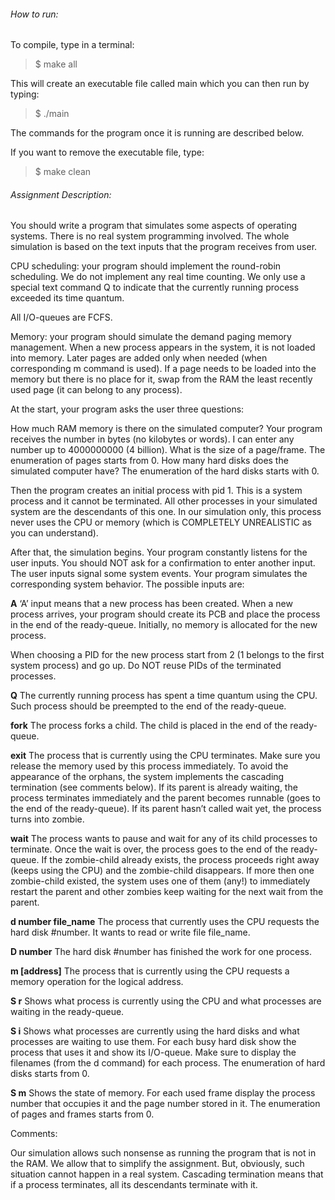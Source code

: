 ###### How to run:

To compile, type in a terminal:
> $ make all

This will create an executable file called main which you can then run by typing:
> $ ./main

The commands for the program once it is running are described below.

If you want to remove the executable file, type:
> $ make clean


###### Assignment Description:

You should write a program that simulates some aspects of operating systems. There is no real system programming involved. The whole simulation is based on the text inputs that the program receives from user.

CPU scheduling: your program should implement the round-robin scheduling. We do not implement any real time counting. We only use a special text command Q to indicate that the currently running process exceeded its time quantum.

All I/O-queues are FCFS.

Memory: your program should simulate the demand paging memory management. When a new process appears in the system, it is not loaded into memory. Later pages are added only when needed (when corresponding m command is used). If a page needs to be loaded into the memory but there is no place for it, swap from the RAM the least recently used page (it can belong to any process).

At the start, your program asks the user three questions:

How much RAM memory is there on the simulated computer? Your program receives the number in bytes (no kilobytes or words). I can enter any number up to 4000000000 (4 billion).
What is the size of a page/frame. The enumeration of pages starts from 0.
How many hard disks does the simulated computer have? The enumeration of the hard disks starts with 0.

Then the program creates an initial process with pid 1. This is a system process and it cannot be terminated. All other processes in your simulated system are the descendants of this one. In our simulation only, this process never uses the CPU or memory (which is COMPLETELY UNREALISTIC as you can understand).

After that, the simulation begins. Your program constantly listens for the user inputs. You should NOT ask for a confirmation to enter another input. The user inputs signal some system events. Your program simulates the corresponding system behavior. The possible inputs are:


**A**       ‘A’ input means that a new process has been created. When a new process arrives, your program should create its PCB and place the process in the end of the ready-queue. Initially, no memory is allocated for the new process.

When choosing a PID for the new process start from 2 (1 belongs to the first system process) and go up. Do NOT reuse PIDs of the terminated processes.
 

**Q**       The currently running process has spent a time quantum using the CPU. Such process should be preempted to the end of the ready-queue.
 

**fork**       The process forks a child. The child is placed in the end of the ready-queue.
 

**exit**         The process that is currently using the CPU terminates. Make sure you release the memory used by this process immediately. To avoid the appearance of the orphans, the system implements the cascading termination (see comments below). If its parent is already waiting, the process terminates immediately and the parent becomes runnable (goes to the end of the ready-queue). If its parent hasn’t called wait yet, the process turns into zombie.

 
**wait**        The process wants to pause and wait for any of its child processes to terminate. Once the wait is over, the process goes to the end of the ready-queue. If the zombie-child already exists, the process proceeds right away (keeps using the CPU) and the zombie-child disappears. If more then one zombie-child existed, the system uses one of them (any!) to immediately restart the parent and other zombies keep waiting for the next wait from the parent.

 
**d number file_name**       The process that currently uses the CPU requests the hard disk #number. It wants to read or write file file_name.

 
**D number**   The hard disk #number has finished the work for one process.

 
**m [address]**   The process that is currently using the CPU requests a memory operation for the logical address.

 
**S r**     Shows what process is currently using the CPU and what processes are waiting in the ready-queue.

 
**S i**      Shows what processes are currently using the hard disks and what processes are waiting to use them. For each busy hard disk show the process that uses it and show its I/O-queue. Make sure to display the filenames (from the d command) for each process. The enumeration of hard disks starts from 0.

 
**S m**   Shows the state of memory. For each used frame display the process number that occupies it and the page number stored in it. The enumeration of pages and frames starts from 0.

 
Comments:

Our simulation allows such nonsense as running the program that is not in the RAM. We allow that to simplify the assignment. But, obviously, such situation cannot happen in a real system.
Cascading termination means that if a process terminates, all its descendants terminate with it.
